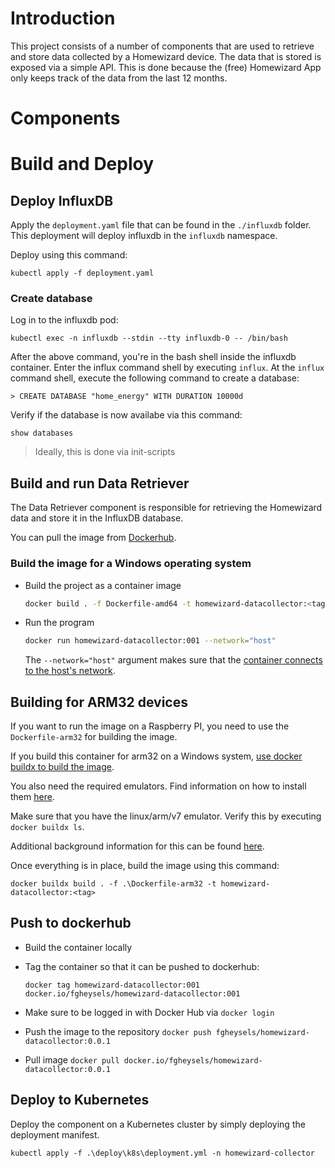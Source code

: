 # Introduction

This project consists of a number of components that are used to retrieve and store data collected by a Homewizard device.  The data that is stored is exposed via a simple API.
This is done because the (free) Homewizard App only keeps track of the data from the last 12 months.

# Components


# Build and Deploy

## Deploy InfluxDB

Apply the `deployment.yaml` file that can be found in the `./influxdb` folder.  This deployment will deploy influxdb in the `influxdb` namespace.

Deploy using this command:

```
kubectl apply -f deployment.yaml
```

### Create database

Log in to the influxdb pod:

```
kubectl exec -n influxdb --stdin --tty influxdb-0 -- /bin/bash
```

After the above command, you're in the bash shell inside the influxdb container.
Enter the influx command shell by executing `influx`.
At the `influx` command shell, execute the following command to create a database:

```
> CREATE DATABASE "home_energy" WITH DURATION 10000d
```

Verify if the database is now availabe via this command:

```
show databases
```

> Ideally, this is done via init-scripts

## Build and run Data Retriever

The Data Retriever component is responsible for retrieving the Homewizard data and store it in the InfluxDB database.

You can pull the image from [Dockerhub](https://hub.docker.com/r/fgheysels/homewizard-datacollector/tags).

### Build the image for a Windows operating system

- Build the project as a container image

  ```bash
  docker build . -f Dockerfile-amd64 -t homewizard-datacollector:<tag>
  ```

- Run the program

  ```bash
  docker run homewizard-datacollector:001 --network="host"
  ```

  The `--network="host"` argument makes sure that the [container connects to the host's network](https://docs.docker.com/engine/reference/run/#network-settings).


## Building for ARM32 devices

If you want to run the image on a Raspberry PI, you need to use the `Dockerfile-arm32` for building the image.

If you build this container for arm32 on a Windows system, [use docker buildx to build the image](https://docs.docker.com/build/install-buildx/).

You also need the required emulators.  Find information on how to install them [here](https://docs.docker.com/build/building/multi-platform/#build-and-run-multi-architecture-images).

Make sure that you have the linux/arm/v7 emulator.  Verify this by executing `docker buildx ls`.

Additional background information for this can be found [here](https://github.com/dotnet/dotnet-docker/blob/main/samples/dotnetapp/README.md#build-an-image-for-arm32-and-arm64).

Once everything is in place, build the image using this command:

```
docker buildx build . -f .\Dockerfile-arm32 -t homewizard-datacollector:<tag>
```

## Push to dockerhub

- Build the container locally
- Tag the container so that it can be pushed to dockerhub:
  ```
  docker tag homewizard-datacollector:001 docker.io/fgheysels/homewizard-datacollector:001
  ```
- Make sure to be logged in with Docker Hub via `docker login`
- Push the image to the repository `docker push fgheysels/homewizard-datacollector:0.0.1`

- Pull image `docker pull docker.io/fgheysels/homewizard-datacollector:0.0.1`

## Deploy to Kubernetes

Deploy the component on a Kubernetes cluster by simply deploying the deployment manifest.

```
kubectl apply -f .\deploy\k8s\deployment.yml -n homewizard-collector
```